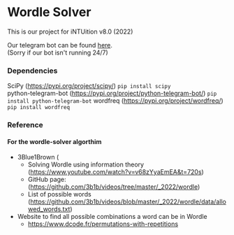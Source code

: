 # Wordle Solver
This is our project for iNTUition v8.0 (2022)

Our telegram bot can be found [here](https://t.me/WdSolver_bot). \
(Sorry if our bot isn't running 24/7)


### Dependencies
SciPy (https://pypi.org/project/scipy/) `pip install scipy`\
python-telegram-bot (https://pypi.org/project/python-telegram-bot/) `pip install python-telegram-bot`
wordfreq (https://pypi.org/project/wordfreq/) `pip install wordfreq`

### Reference
#### For the wordle-solver algorthim
  - 3Blue1Brown (
    - Solving Wordle using information theory (https://www.youtube.com/watch?v=v68zYyaEmEA&t=720s)
    - GitHub page: (https://github.com/3b1b/videos/tree/master/_2022/wordle)
    - List of possible words (https://github.com/3b1b/videos/blob/master/_2022/wordle/data/allowed_words.txt)
  - Website to find all possible combinations a word can be in Wordle
    - https://www.dcode.fr/permutations-with-repetitions

